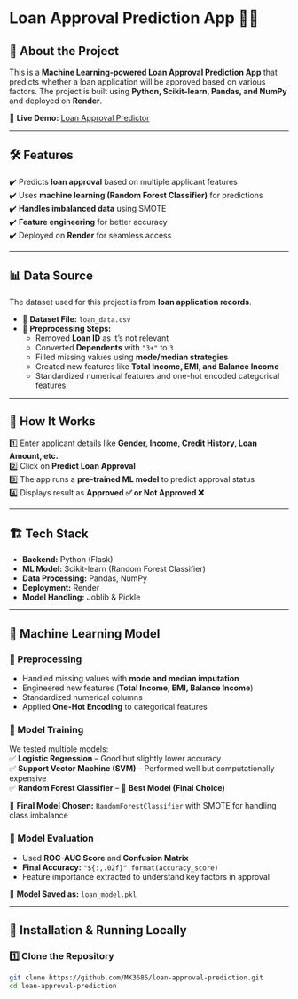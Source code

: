 # Loan Approval Prediction App 🏦✅  

## 🚀 About the Project  
This is a **Machine Learning-powered Loan Approval Prediction App** that predicts whether a loan application will be approved based on various factors. The project is built using **Python, Scikit-learn, Pandas, and NumPy** and deployed on **Render**.  

🔗 **Live Demo:** [Loan Approval Predictor](https://loan-approval-3.onrender.com/)  

---  

## 🛠️ Features  
✔️ Predicts **loan approval** based on multiple applicant features  
✔️ Uses **machine learning (Random Forest Classifier)** for predictions  
✔️ **Handles imbalanced data** using SMOTE  
✔️ **Feature engineering** for better accuracy  
✔️ Deployed on **Render** for seamless access  

---  

## 📊 Data Source  
The dataset used for this project is from **loan application records**.  

- 📂 **Dataset File:** `loan_data.csv`  
- 📑 **Preprocessing Steps:**  
  - Removed **Loan ID** as it’s not relevant  
  - Converted **Dependents** with `"3+"` to `3`  
  - Filled missing values using **mode/median strategies**  
  - Created new features like **Total Income, EMI, and Balance Income**  
  - Standardized numerical features and one-hot encoded categorical features  

---  

## 📌 How It Works  
1️⃣ Enter applicant details like **Gender, Income, Credit History, Loan Amount, etc.**  
2️⃣ Click on **Predict Loan Approval**  
3️⃣ The app runs a **pre-trained ML model** to predict approval status  
4️⃣ Displays result as **Approved ✅ or Not Approved ❌**  

---  

## 🏗️ Tech Stack  
- **Backend:** Python (Flask)  
- **ML Model:** Scikit-learn (Random Forest Classifier)  
- **Data Processing:** Pandas, NumPy  
- **Deployment:** Render  
- **Model Handling:** Joblib & Pickle  

---  

## 🧠 Machine Learning Model  

### 🔹 Preprocessing  
- Handled missing values with **mode and median imputation**  
- Engineered new features (**Total Income, EMI, Balance Income**)  
- Standardized numerical columns  
- Applied **One-Hot Encoding** to categorical features  

### 🔹 Model Training  
We tested multiple models:  
✅ **Logistic Regression** – Good but slightly lower accuracy  
✅ **Support Vector Machine (SVM)** – Performed well but computationally expensive  
✅ **Random Forest Classifier** – 🚀 **Best Model (Final Choice)**  

📌 **Final Model Chosen:** `RandomForestClassifier` with SMOTE for handling class imbalance  

### 🔹 Model Evaluation  
- Used **ROC-AUC Score** and **Confusion Matrix**  
- **Final Accuracy:** `"${:,.02f}".format(accuracy_score)`  
- Feature importance extracted to understand key factors in approval  

📂 **Model Saved as:** `loan_model.pkl`  

---  

## 🔧 Installation & Running Locally  

### 1️⃣ Clone the Repository  
```sh
git clone https://github.com/MK3685/loan-approval-prediction.git
cd loan-approval-prediction
